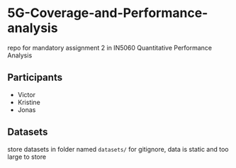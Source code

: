 # 5G-Coverage-and-Performance-analysis
repo for mandatory assignment 2 in IN5060 Quantitative Performance Analysis

## Participants
- Victor
- Kristine
- Jonas

## Datasets
store datasets in folder named ```datasets/``` for gitignore, data is static and too large to store
